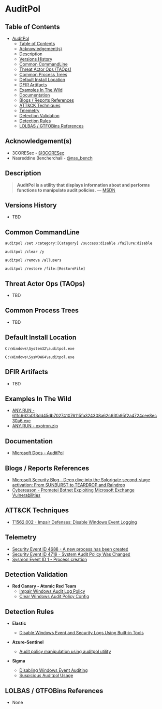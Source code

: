 # AuditPol

## Table of Contents

- [AuditPol](#auditpol)
  - [Table of Contents](#table-of-contents)
  - [Acknowledgement(s)](#acknowledgements)
  - [Description](#description)
  - [Versions History](#versions-history)
  - [Common CommandLine](#common-commandline)
  - [Threat Actor Ops (TAOps)](#threat-actor-ops-taops)
  - [Common Process Trees](#common-process-trees)
  - [Default Install Location](#default-install-location)
  - [DFIR Artifacts](#dfir-artifacts)
  - [Examples In The Wild](#examples-in-the-wild)
  - [Documentation](#documentation)
  - [Blogs / Reports References](#blogs--reports-references)
  - [ATT&CK Techniques](#attck-techniques)
  - [Telemetry](#telemetry)
  - [Detection Validation](#detection-validation)
  - [Detection Rules](#detection-rules)
  - [LOLBAS / GTFOBins References](#lolbas--gtfobins-references)

## Acknowledgement(s)

- 3CORESec - [@3CORESec](https://twitter.com/3CORESec)
- Nasreddine Bencherchali - [@nas_bench](https://twitter.com/nas_bench)

## Description

> **AuditPol is a utility that displays information about and performs functions to manipulate audit policies.** — [MSDN](https://docs.microsoft.com/en-us/windows-server/administration/windows-commands/auditpol)

## Versions History

- TBD

## Common CommandLine

```batch
auditpol /set /category:[Category] /success:disable /failure:disable

auditpol /clear /y

auditpol /remove /allusers

auditpol /restore /file:[RestoreFile]
```

## Threat Actor Ops (TAOps)

- TBD

## Common Process Trees

- TBD

## Default Install Location

```batch
C:\Windows\System32\auditpol.exe

C:\Windows\SysWOW64\auditpol.exe
```

## DFIR Artifacts

- TBD

## Examples In The Wild

- [ANY.RUN - 611c662a013dd45db702741076115fa324308a62c93fa95f2a4724cee8ec30a6.exe](https://app.any.run/tasks/bf867825-dc8b-4990-a41f-7d6b56698c12/)
- [ANY.RUN - exotron.zip](https://app.any.run/tasks/b90c0b84-9e69-49ee-9050-dd41b4bee6d5/)

## Documentation

- [Microsoft Docs - AuditPol](https://docs.microsoft.com/en-us/windows-server/administration/windows-commands/auditpol)

## Blogs / Reports References

- [Microsoft Security Blog - Deep dive into the Solorigate second-stage activation: From SUNBURST to TEARDROP and Raindrop](https://www.microsoft.com/security/blog/2021/01/20/deep-dive-into-the-solorigate-second-stage-activation-from-sunburst-to-teardrop-and-raindrop/)
- [Cybereason - Prometei Botnet Exploiting Microsoft Exchange Vulnerabilities](https://www.cybereason.com/blog/prometei-botnet-exploiting-microsoft-exchange-vulnerabilities)

## ATT&CK Techniques

- [T1562.002 - Impair Defenses: Disable Windows Event Logging](https://attack.mitre.org/techniques/T1562/002/)

## Telemetry

- [Security Event ID 4688 - A new process has been created](https://www.ultimatewindowssecurity.com/securitylog/encyclopedia/event.aspx?eventID=4688)
- [Security Event ID 4719 - System Audit Policy Was Changed](https://www.ultimatewindowssecurity.com/securitylog/encyclopedia/event.aspx?eventID=4719)
- [Sysmon Event ID 1 - Process creation](https://www.ultimatewindowssecurity.com/securitylog/encyclopedia/event.aspx?eventid=90001)

## Detection Validation

- **Red Canary - Atomic Red Team**
  - [Impair Windows Audit Log Policy](https://github.com/redcanaryco/atomic-red-team/blob/master/atomics/T1562.002/T1562.002.md#atomic-test-3---impair-windows-audit-log-policy)
  - [Clear Windows Audit Policy Config](https://github.com/redcanaryco/atomic-red-team/blob/master/atomics/T1562.002/T1562.002.md#atomic-test-4---clear-windows-audit-policy-config)

## Detection Rules

- **Elastic**
  - [Disable Windows Event and Security Logs Using Built-in Tools](https://github.com/elastic/detection-rules/blob/main/rules/windows/defense_evasion_disabling_windows_logs.toml)

- **Azure-Sentinel**
  - [Audit policy manipulation using auditpol utility](https://github.com/Azure/Azure-Sentinel/blob/master/Detections/MultipleDataSources/AuditPolicyManipulation_using_auditpol.yaml)

- **Sigma**
  - [Disabling Windows Event Auditing](https://github.com/SigmaHQ/sigma/blob/master/rules/windows/builtin/win_disable_event_logging.yml)
  - [Suspicious Auditpol Usage](https://github.com/SigmaHQ/sigma/blob/master/rules/windows/process_creation/win_sus_auditpol_usage.yml)

## LOLBAS / GTFOBins References

- None
